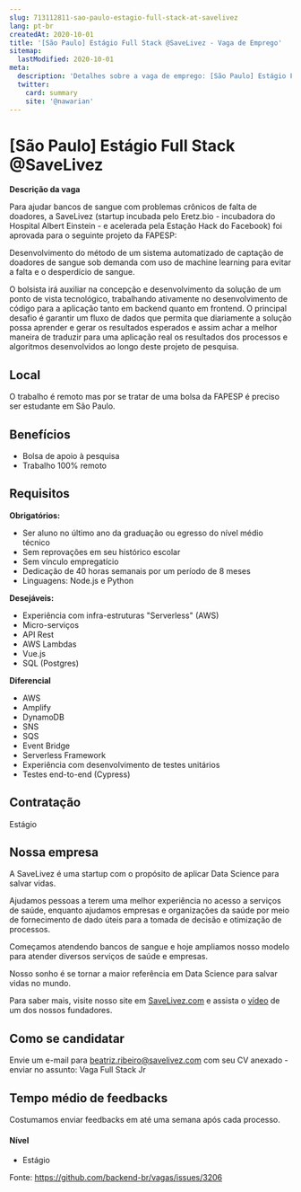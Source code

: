 ```yaml
---
slug: 713112811-sao-paulo-estagio-full-stack-at-savelivez
lang: pt-br
createdAt: 2020-10-01
title: '[São Paulo] Estágio Full Stack @SaveLivez - Vaga de Emprego'
sitemap:
  lastModified: 2020-10-01
meta:
  description: 'Detalhes sobre a vaga de emprego: [São Paulo] Estágio Full Stack @SaveLivez'
  twitter:
    card: summary
    site: '@nawarian'
---
```


# [São Paulo] Estágio Full Stack @SaveLivez

**Descrição da vaga**

Para ajudar bancos de sangue com problemas crônicos de falta de doadores, a SaveLivez (startup incubada pelo Eretz.bio - incubadora do Hospital Albert Einstein - e acelerada pela Estação Hack do Facebook) foi aprovada para o seguinte projeto da FAPESP: 

Desenvolvimento do método de um sistema automatizado de captação de doadores de sangue sob demanda com uso de machine learning para evitar a falta e o desperdício de sangue. 

O bolsista irá auxiliar na concepção e desenvolvimento da solução de um ponto de vista tecnológico, trabalhando ativamente no desenvolvimento de código para a aplicação tanto em backend quanto em frontend. O principal desafio é garantir um fluxo de dados que permita que diariamente a solução possa aprender e gerar os resultados esperados e assim achar a melhor maneira de traduzir para uma aplicação real os resultados dos processos e algoritmos desenvolvidos ao longo deste projeto de pesquisa.

## Local

O trabalho é remoto mas por se tratar de uma bolsa da FAPESP é preciso ser estudante em São Paulo. 

## Benefícios

- Bolsa de apoio à pesquisa
- Trabalho 100% remoto

## Requisitos

**Obrigatórios:**

- Ser aluno no último ano da graduação ou egresso do nível médio técnico
- Sem reprovações em seu histórico escolar
- Sem vínculo empregatício
- Dedicação de 40 horas semanais por um período de 8 meses
- Linguagens: Node.js e Python

**Desejáveis:**

- Experiência com infra-estruturas "Serverless" (AWS)
- Micro-serviços
- API Rest
- AWS Lambdas
- Vue.js
- SQL (Postgres)

**Diferencial**

- AWS 
- Amplify
- DynamoDB
- SNS
- SQS
- Event Bridge
- Serverless Framework
- Experiência com desenvolvimento de testes unitários
- Testes end-to-end (Cypress)


## Contratação

Estágio 

## Nossa empresa

A SaveLivez é uma startup com o propósito de aplicar Data Science para salvar vidas.

Ajudamos pessoas a terem uma melhor experiência no acesso a serviços de saúde, enquanto ajudamos empresas e organizações da saúde por meio de fornecimento de dado úteis para a tomada de decisão e otimização de processos. 

Começamos atendendo bancos de sangue e hoje ampliamos nosso modelo para atender diversos serviços de saúde e empresas.

Nosso sonho é se tornar a maior referência em Data Science para salvar vidas no mundo.

Para saber mais, visite nosso site em [SaveLivez.com](https://savelivez.com/) e assista o  [vídeo](https://www.youtube.com/watch?v=oRSc2dpJDxA) de um dos nossos fundadores.

## Como se candidatar

Envie um e-mail para beatriz.ribeiro@savelivez.com com seu CV anexado - enviar no assunto: Vaga Full Stack Jr

## Tempo médio de feedbacks

Costumamos enviar feedbacks em até uma semana após cada processo.


#### Nível
- Estágio


Fonte: https://github.com/backend-br/vagas/issues/3206